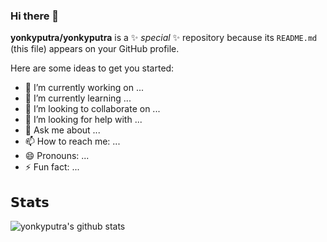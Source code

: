 ### Hi there 👋

**yonkyputra/yonkyputra** is a ✨ _special_ ✨ repository because its `README.md` (this file) appears on your GitHub profile.

Here are some ideas to get you started:

- 🔭 I’m currently working on ...
- 🌱 I’m currently learning ...
- 👯 I’m looking to collaborate on ...
- 🤔 I’m looking for help with ...
- 💬 Ask me about ...
- 📫 How to reach me: ...
- 😄 Pronouns: ...
- ⚡ Fun fact: ...

## 𝗦𝘁𝗮𝘁𝘀

![yonkyputra's github stats](https://github-readme-stats.vercel.app/api?username=yonkyputra&show_icons=true&theme=dracula&count_private=true)
